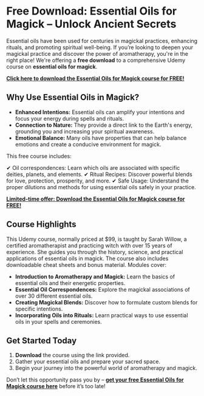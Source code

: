 # Free Download: Essential Oils for Magick – Unlock Ancient Secrets

Essential oils have been used for centuries in magickal practices, enhancing rituals, and promoting spiritual well-being. If you’re looking to deepen your magickal practice and discover the power of aromatherapy, you're in the right place! We're offering a **free download** to a comprehensive Udemy course on **essential oils for magick**.

[**Click here to download the Essential Oils for Magick course for FREE!**](https://udemywork.com/essential-oils-for-magick)

## Why Use Essential Oils in Magick?

*   **Enhanced Intentions:** Essential oils can amplify your intentions and focus your energy during spells and rituals.
*   **Connection to Nature:** They provide a direct link to the Earth's energy, grounding you and increasing your spiritual awareness.
*   **Emotional Balance:** Many oils have properties that can help balance emotions and create a conducive environment for magick.

This free course includes:

✔ Oil correspondences: Learn which oils are associated with specific deities, planets, and elements.
✔ Ritual Recipes: Discover powerful blends for love, protection, prosperity, and more.
✔ Safe Usage: Understand the proper dilutions and methods for using essential oils safely in your practice.

[**Limited-time offer: Download the Essential Oils for Magick course for FREE!**](https://udemywork.com/essential-oils-for-magick)

## Course Highlights

This Udemy course, normally priced at \$99, is taught by Sarah Willow, a certified aromatherapist and practicing witch with over 15 years of experience. She guides you through the history, science, and practical applications of essential oils in magick. The course also includes downloadable cheat sheets and bonus material. Modules cover:

*   **Introduction to Aromatherapy and Magick:** Learn the basics of essential oils and their energetic properties.
*   **Essential Oil Correspondences:** Explore the magickal associations of over 30 different essential oils.
*   **Creating Magickal Blends:** Discover how to formulate custom blends for specific intentions.
*   **Incorporating Oils into Rituals:** Learn practical ways to use essential oils in your spells and ceremonies.

## Get Started Today

1.  **Download** the course using the link provided.
2.  Gather your essential oils and prepare your sacred space.
3.  Begin your journey into the powerful world of aromatherapy and magick.

Don’t let this opportunity pass you by – **[get your free Essential Oils for Magick course here](https://udemywork.com/essential-oils-for-magick)** before it’s too late!

